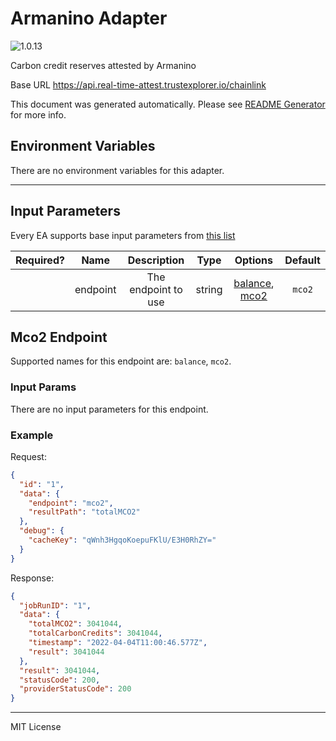 # Armanino Adapter

![1.0.13](https://img.shields.io/github/package-json/v/smartcontractkit/external-adapters-js?filename=packages/sources/armanino/package.json)

Carbon credit reserves attested by Armanino

Base URL https://api.real-time-attest.trustexplorer.io/chainlink

This document was generated automatically. Please see [README Generator](../../scripts#readme-generator) for more info.

## Environment Variables

There are no environment variables for this adapter.

---

## Input Parameters

Every EA supports base input parameters from [this list](../../core/bootstrap#base-input-parameters)

| Required? |   Name   |     Description     |  Type  |                      Options                      | Default |
| :-------: | :------: | :-----------------: | :----: | :-----------------------------------------------: | :-----: |
|           | endpoint | The endpoint to use | string | [balance](#mco2-endpoint), [mco2](#mco2-endpoint) | `mco2`  |

## Mco2 Endpoint

Supported names for this endpoint are: `balance`, `mco2`.

### Input Params

There are no input parameters for this endpoint.

### Example

Request:

```json
{
  "id": "1",
  "data": {
    "endpoint": "mco2",
    "resultPath": "totalMCO2"
  },
  "debug": {
    "cacheKey": "qWnh3HgqoKoepuFKlU/E3H0RhZY="
  }
}
```

Response:

```json
{
  "jobRunID": "1",
  "data": {
    "totalMCO2": 3041044,
    "totalCarbonCredits": 3041044,
    "timestamp": "2022-04-04T11:00:46.577Z",
    "result": 3041044
  },
  "result": 3041044,
  "statusCode": 200,
  "providerStatusCode": 200
}
```

---

MIT License
